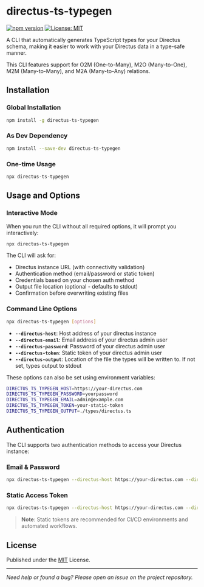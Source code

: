 # directus-ts-typegen

[![npm version](https://badge.fury.io/js/directus-ts-typegen.svg)](https://badge.fury.io/js/directus-ts-typegen)
[![License: MIT](https://img.shields.io/badge/License-MIT-yellow.svg)](https://opensource.org/licenses/MIT)

A CLI that automatically generates TypeScript types for your Directus schema, making it easier to work with your Directus data in a type-safe manner.

This CLI features support for O2M (One-to-Many), M2O (Many-to-One), M2M (Many-to-Many), and M2A (Many-to-Any) relations.

## Installation

### Global Installation
```bash
npm install -g directus-ts-typegen
```

### As Dev Dependency
```bash
npm install --save-dev directus-ts-typegen
```

### One-time Usage
```bash
npx directus-ts-typegen
```

## Usage and Options

### Interactive Mode

When you run the CLI without all required options, it will prompt you interactively:

```bash
npx directus-ts-typegen
```

The CLI will ask for:
- Directus instance URL (with connectivity validation)
- Authentication method (email/password or static token)
- Credentials based on your chosen auth method
- Output file location (optional - defaults to stdout)
- Confirmation before overwriting existing files

### Command Line Options

```bash
npx directus-ts-typegen [options]
```

- **`--directus-host`**: Host address of your directus instance
- **`--directus-email`**: Email address of your directus admin user
- **`--directus-password`**: Password of your directus admin user
- **`--directus-token`**: Static token of your directus admin user
- **`--directus-output`**: Location of the file the types will be written to. If not set, types output to stdout

These options can also be set using environment variables:

```bash
DIRECTUS_TS_TYPEGEN_HOST=https://your-directus.com
DIRECTUS_TS_TYPEGEN_PASSWORD=yourpassword
DIRECTUS_TS_TYPEGEN_EMAIL=admin@example.com
DIRECTUS_TS_TYPEGEN_TOKEN=your-static-token
DIRECTUS_TS_TYPEGEN_OUTPUT=./types/directus.ts
```

## Authentication

The CLI supports two authentication methods to access your Directus instance:

### Email & Password
```bash
npx directus-ts-typegen --directus-host https://your-directus.com --directus-email admin@example.com --directus-password yourpassword
```

### Static Access Token
```bash
npx directus-ts-typegen --directus-host https://your-directus.com --directus-token your-static-token
```

> **Note**: Static tokens are recommended for CI/CD environments and automated workflows.

## License

Published under the [MIT](./LICENSE) License.

---

_Need help or found a bug? Please open an issue on the project repository._
